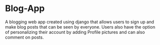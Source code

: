 # Blog-App
 A blogging web app created using django that allows users to sign up and make blog posts that can be seen by everyone. Users also have the option of personalizing their account by adding Profile pictures and can also comment on posts.
